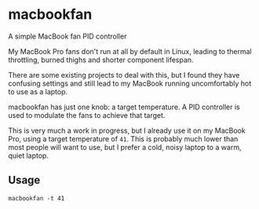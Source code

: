 # macbookfan
A simple MacBook fan PID controller

My MacBook Pro fans don't run at all by default in Linux, leading to thermal throttling, burned thighs and shorter component lifespan.

There are some existing projects to deal with this, but I found they have confusing settings and still lead to my MacBook running uncomfortably hot to use as a laptop.

macbookfan has just one knob: a target temperature. A PID controller is used to modulate the fans to achieve that target.

This is very much a work in progress, but I already use it on my MacBook Pro, using a target temperature of `41`. This is probably much lower than most people will want to use, but I prefer a cold, noisy laptop to a warm, quiet laptop.

## Usage

`macbookfan -t 41`
